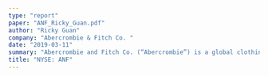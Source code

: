 ```yaml
---
type: "report"
paper: "ANF_Ricky_Guan.pdf"
author: "Ricky Guan"
company: "Abercrombie & Fitch Co. "
date: "2019-03-11"
summary: "Abercrombie and Fitch Co. (“Abercrombie”) is a global clothing retailer focused on providing premium offerings of fashion apparel, accessories, and personal care products through its brands: Abercrombie & Fitch, Hollister, Gilly Hicks, and Abercrombie kids. Abercrombie currently operates 861 stores across over 20 countries worldwide, with a majority of its operations situated domestically within the US.   "
title: "NYSE: ANF"
---
```

